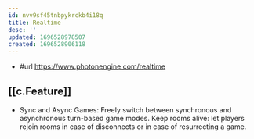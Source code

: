 ```yaml
---
id: nvv9sf45tnbpykrckb4i18q
title: Realtime
desc: ''
updated: 1696528978507
created: 1696528906118
---
```


- #url https://www.photonengine.com/realtime

## [[c.Feature]]

- Sync and Async Games: Freely switch between synchronous and asynchronous turn-based game modes. Keep rooms alive: let players rejoin rooms in case of disconnects or in case of resurrecting a game.
